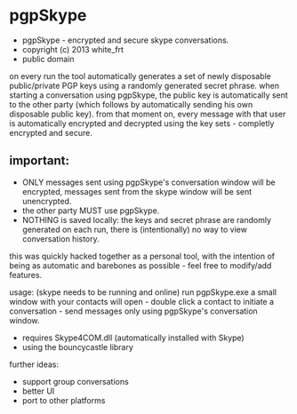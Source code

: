 pgpSkype
========

* pgpSkype - encrypted and secure skype conversations.
* copyright (c) 2013 white_frt
* public domain
	

on every run the tool automatically generates a set of newly disposable public/private PGP keys using a randomly generated secret phrase.
when starting a conversation using pgpSkype, the public key is automatically sent to the other party (which follows by automatically sending his own disposable public key).
from that moment on, every message with that user is automatically encrypted and decrypted using the key sets - completly encrypted and secure.

important:
----------
* ONLY messages sent using pgpSkype's conversation window will be encrypted, messages sent from the skype window will be sent unencrypted.
* the other party MUST use pgpSkype.
* NOTHING is saved locally: the keys and secret phrase are randomly generated on each run, there is (intentionally) no way to view conversation history.

this was quickly hacked together as a personal tool, with the intention of being as automatic and barebones as possible - feel free to modify/add features.

usage: (skype needs to be running and online)
	run pgpSkype.exe
		a small window with your contacts will open - double click a contact to initiate a conversation - send messages only using pgpSkype's conversation window.
	
	
* requires Skype4COM.dll (automatically installed with Skype)
* using the bouncycastle library  

further ideas:
* support group conversations
* better UI
* port to other platforms